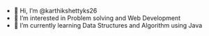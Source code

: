 - 👋 Hi, I’m @karthikshettyks26
- 👀 I’m interested in Problem solving and Web Development
- 🌱 I’m currently learning Data Structures and Algorithm using Java

<!---
karthikshettyks26/karthikshettyks26 is a ✨ special ✨ repository because its `README.md` (this file) appears on your GitHub profile.
You can click the Preview link to take a look at your changes.
--->
